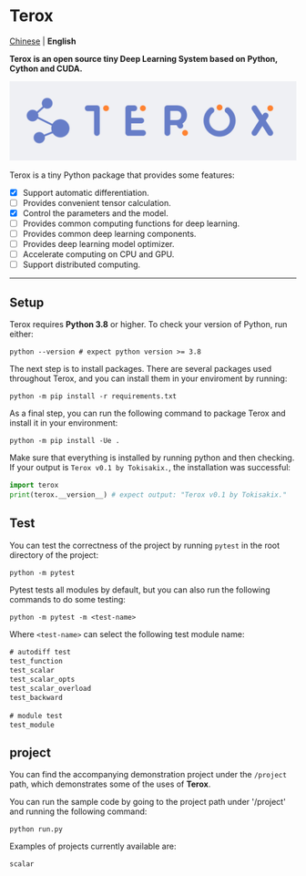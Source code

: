 # Terox

[Chinese](README_cn.md) | **English**

**Terox is an open source tiny Deep Learning System based on Python, Cython and CUDA.**

![img](asset/terox.png)

Terox is a tiny Python package that provides some features:
- [x] Support automatic differentiation.
- [ ] Provides convenient tensor calculation.
- [x] Control the parameters and the model.
- [ ] Provides common computing functions for deep learning.
- [ ] Provides common deep learning components.
- [ ] Provides deep learning model optimizer.
- [ ] Accelerate computing on CPU and GPU.
- [ ] Support distributed computing.

---

## Setup

Terox requires **Python 3.8** or higher. To check your version of Python, run either:

```Shell
python --version # expect python version >= 3.8
```

The next step is to install packages. There are several packages used throughout Terox, and you can install them in your enviroment by running:

```Shell
python -m pip install -r requirements.txt
```

As a final step, you can run the following command to package Terox and install it in your environment:

```Shell
python -m pip install -Ue .
```

Make sure that everything is installed by running python and then checking. If your output is `Terox v0.1 by Tokisakix.`, the installation was successful:

```Python
import terox
print(terox.__version__) # expect output: "Terox v0.1 by Tokisakix."
```

## Test

You can test the correctness of the project by running `pytest` in the root directory of the project:

```Shell
python -m pytest
```

Pytest tests all modules by default, but you can also run the following commands to do some testing:

```Shell
python -m pytest -m <test-name>
```

Where `<test-name>` can select the following test module name:

```Shell
# autodiff test
test_function
test_scalar
test_scalar_opts
test_scalar_overload
test_backward

# module test
test_module
```

## project

You can find the accompanying demonstration project under the `/project` path, which demonstrates some of the uses of **Terox**.

You can run the sample code by going to the project path under '/project' and running the following command:

```Shell
python run.py
```

Examples of projects currently available are:

```
scalar
```